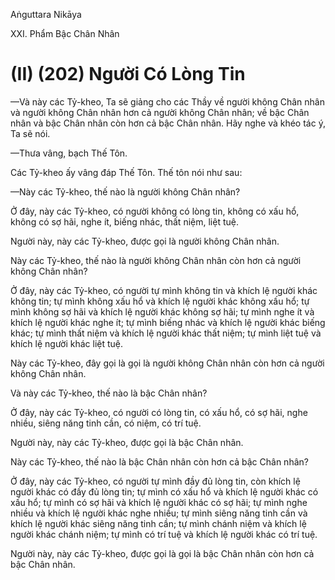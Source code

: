 Aṅguttara Nikāya

XXI. Phẩm Bậc Chân Nhân

# (II) (202) Người Có Lòng Tin

—Và này các Tỷ-kheo, Ta sẽ giảng cho các Thầy về người không Chân nhân và người không Chân nhân hơn cả người không Chân nhân; về bậc Chân nhân và bậc Chân nhân còn hơn cả bậc Chân nhân. Hãy nghe và khéo tác ý, Ta sẽ nói.

—Thưa vâng, bạch Thế Tôn.

Các Tỷ-kheo ấy vâng đáp Thế Tôn. Thế tôn nói như sau:

—Này các Tỷ-kheo, thế nào là người không Chân nhân?

Ở đây, này các Tỷ-kheo, có người không có lòng tin, không có xấu hổ, không có sợ hãi, nghe ít, biếng nhác, thất niệm, liệt tuệ.

Người này, này các Tỷ-kheo, được gọi là người không Chân nhân.

Này các Tỷ-kheo, thế nào là người không Chân nhân còn hơn cả người không Chân nhân?

Ở đây, này các Tỷ-kheo, có người tự mình không tin và khích lệ người khác không tin; tự mình không xấu hổ và khích lệ người khác không xấu hổ; tự mình không sợ hãi và khích lệ người khác không sợ hãi; tự mình nghe ít và khích lệ người khác nghe ít; tự mình biếng nhác và khích lệ người khác biếng khác; tự mình thất niệm và khích lệ người khác thất niệm; tự mình liệt tuệ và khích lệ người khác liệt tuệ.

Này các Tỷ-kheo, đây gọi là gọi là người không Chân nhân còn hơn cả người không Chân nhân.

Và này các Tỷ-kheo, thế nào là bậc Chân nhân?

Ở đây, này các Tỷ-kheo, có người có lòng tin, có xấu hổ, có sợ hãi, nghe nhiều, siêng năng tinh cần, có niệm, có trí tuệ.

Người này, này các Tỷ-kheo, được gọi là bậc Chân nhân.

Này các Tỷ-kheo, thế nào là bậc Chân nhân còn hơn cả bậc Chân nhân?

Ở đây, này các Tỷ-kheo, có người tự mình đầy đủ lòng tin, còn khích lệ người khác có đầy đủ lòng tin; tự mình có xấu hổ và khích lệ người khác có xấu hổ; tự mình có sợ hãi và khích lệ người khác có sợ hãi; tự mình nghe nhiều và khích lệ người khác nghe nhiều; tự mình siêng năng tinh cần và khích lệ người khác siêng năng tinh cần; tự mình chánh niệm và khích lệ người khác chánh niệm; tự mình có trí tuệ và khích lệ người khác có trí tuệ.

Người này, này các Tỷ-kheo, được gọi là gọi là bậc Chân nhân còn hơn cả bậc Chân nhân.

